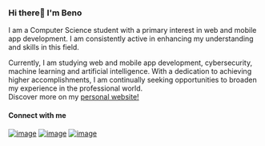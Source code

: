 ### Hi there👋 I'm Beno

I am a Computer Science student with a primary interest in web and mobile app development. I am consistently active in enhancing my understanding and skills in this field. 

Currently, I am studying web and mobile app development, cybersecurity, machine learning and artificial intelligence. With a dedication to achieving higher accomplishments, I am continually seeking opportunities to broaden my experience in the professional world.<br>Discover more on my <a href="https://ln.run/personal-website">personal website!
</a>
#### Connect with me

<a href="https://www.instagram.com/ben0_0/" target="blank">![image](https://github.com/user-attachments/assets/8c294101-bf58-4925-9ce5-e6d9e16cb609)</a>
<a href="https://www.linkedin.com/in/benony-gabriel-41b82a265/" target="blank">![image](https://github.com/user-attachments/assets/a6207ab8-bc7d-42ef-add2-519babaae215)</a>
<a href="https://twitter.com/iambeno_" target="blank">![image](https://github.com/user-attachments/assets/820f0672-d987-4ac5-bb59-c4917aa30e98)</a>
</p>
